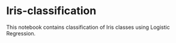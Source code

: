 # Iris-classification

This notebook contains classification of Iris classes using Logistic Regression.

